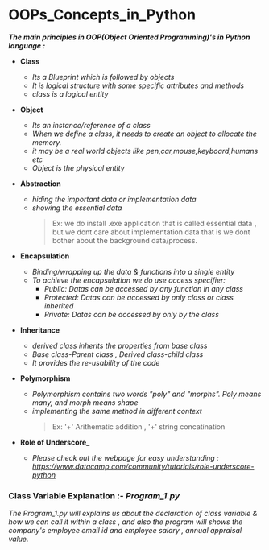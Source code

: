 # OOPs_Concepts_in_Python

***The main principles in OOP(Object Oriented Programming)'s in Python language :***

   * **Class**
        * *Its a Blueprint which is followed by objects*
        * *It is logical structure with some specific attributes and methods*
        * *class is a logical entity*
        
   * **Object**
        * *Its an instance/reference of a class*
        * *When we define a class, it needs to create an object to allocate the memory.*
        * *it may be a real world objects like pen,car,mouse,keyboard,humans etc*
        * *Object is the physical entity*
        
   * **Abstraction**
        * *hiding the important data or implementation data* 
        * *showing the essential data*
            > Ex: we do install .exe application that is called essential data , but we dont care about implementation data that is we dont bother about the background data/process.
            
   * **Encapsulation**
        * *Binding/wrapping up the data & functions into a single entity*
        * *To achieve the encapsulation we do use access specifier:*
           - *Public:* *Datas can be accessed by any function in any class*
           - *Protected:* *Datas can be accessed by only class or class inherited* 
           - *Private:* *Datas can be accessed by only by the class*
           
   * **Inheritance**
        * *derived class inherits the properties from base class*
        * *Base class-Parent class , Derived class-child class*
        * *It provides the re-usability of the code*
        
   * **Polymorphism**
        * *Polymorphism contains two words "poly" and "morphs". Poly means many, and morph means shape*
        * *implementing the same method in different context*
            > Ex: '+' Arithematic addition , '+' string concatination
            
   * **Role of Underscore_**
        * *Please check out the webpage for easy understanding : https://www.datacamp.com/community/tutorials/role-underscore-python*
   

   ### **Class Variable Explanation** :- ***Program_1.py***
  
  *The Program_1.py will explains us about the declaration of class variable & how we can call it within a class ,
    and also the program will shows the company's employee email id and employee salary , annual appraisal value.*

  
